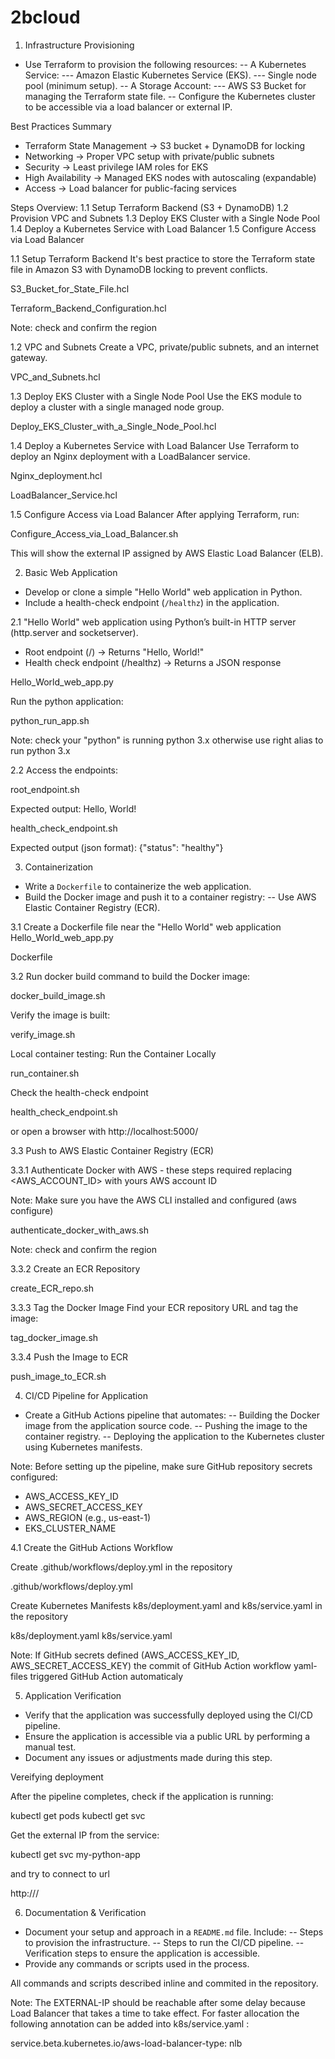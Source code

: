 # 2bcloud

1. Infrastructure Provisioning
- Use Terraform to provision the following resources:
-- A Kubernetes Service:
--- Amazon Elastic Kubernetes Service (EKS).
--- Single node pool (minimum setup).
-- A Storage Account:
--- AWS S3 Bucket for managing the Terraform state file.
-- Configure the Kubernetes cluster to be accessible via a load balancer or external IP.

Best Practices Summary
* Terraform State Management → S3 bucket + DynamoDB for locking
* Networking → Proper VPC setup with private/public subnets
* Security → Least privilege IAM roles for EKS
* High Availability → Managed EKS nodes with autoscaling (expandable)
* Access → Load balancer for public-facing services

Steps Overview:
1.1 Setup Terraform Backend (S3 + DynamoDB)
1.2 Provision VPC and Subnets
1.3 Deploy EKS Cluster with a Single Node Pool
1.4 Deploy a Kubernetes Service with Load Balancer
1.5 Configure Access via Load Balancer

1.1 Setup Terraform Backend
It's best practice to store the Terraform state file in Amazon S3 with DynamoDB locking to prevent conflicts.

S3_Bucket_for_State_File.hcl

Terraform_Backend_Configuration.hcl

Note: check and confirm the region

1.2 VPC and Subnets
Create a VPC, private/public subnets, and an internet gateway.

VPC_and_Subnets.hcl

1.3 Deploy EKS Cluster with a Single Node Pool
Use the EKS module to deploy a cluster with a single managed node group.

Deploy_EKS_Cluster_with_a_Single_Node_Pool.hcl

1.4 Deploy a Kubernetes Service with Load Balancer
Use Terraform to deploy an Nginx deployment with a LoadBalancer service.

Nginx_deployment.hcl

LoadBalancer_Service.hcl

1.5 Configure Access via Load Balancer
After applying Terraform, run:

Configure_Access_via_Load_Balancer.sh

This will show the external IP assigned by AWS Elastic Load Balancer (ELB).


2. Basic Web Application
- Develop or clone a simple "Hello World" web application in Python.
- Include a health-check endpoint (`/healthz`) in the application.

2.1 "Hello World" web application using Python’s built-in HTTP server (http.server and socketserver).
* Root endpoint (/) → Returns "Hello, World!"
* Health check endpoint (/healthz) → Returns a JSON response

Hello_World_web_app.py

Run the python application:

python_run_app.sh

Note: check your "python" is running python 3.x otherwise use right alias to run python 3.x

2.2 Access the endpoints:

root_endpoint.sh

Expected output: Hello, World!

health_check_endpoint.sh

Expected output (json format): {"status": "healthy"}


3. Containerization
- Write a `Dockerfile` to containerize the web application.
- Build the Docker image and push it to a container registry:
-- Use AWS Elastic Container Registry (ECR).

3.1 Create a Dockerfile file near the "Hello World" web application Hello_World_web_app.py

Dockerfile

3.2 Run docker build command to build the Docker image:

docker_build_image.sh

Verify the image is built:

verify_image.sh

Local container testing:
Run the Container Locally

run_container.sh

Check the health-check endpoint

health_check_endpoint.sh

or open a browser with http://localhost:5000/

3.3  Push to AWS Elastic Container Registry (ECR)

3.3.1 Authenticate Docker with AWS - these steps required replacing <AWS_ACCOUNT_ID> with yours AWS account ID

Note: Make sure you have the AWS CLI installed and configured (aws configure)

authenticate_docker_with_aws.sh

Note: check and confirm the region

3.3.2 Create an ECR Repository

create_ECR_repo.sh

3.3.3 Tag the Docker Image
Find your ECR repository URL and tag the image:

tag_docker_image.sh

3.3.4 Push the Image to ECR

push_image_to_ECR.sh


4. CI/CD Pipeline for Application
- Create a GitHub Actions pipeline that automates:
-- Building the Docker image from the application source code.
-- Pushing the image to the container registry.
-- Deploying the application to the Kubernetes cluster using Kubernetes manifests.

Note: Before setting up the pipeline, make sure GitHub repository secrets configured:
* AWS_ACCESS_KEY_ID
* AWS_SECRET_ACCESS_KEY
* AWS_REGION (e.g., us-east-1)
* EKS_CLUSTER_NAME

4.1 Create the GitHub Actions Workflow

Create .github/workflows/deploy.yml in the repository

.github/workflows/deploy.yml

Create Kubernetes Manifests k8s/deployment.yaml and k8s/service.yaml in the repository

k8s/deployment.yaml
k8s/service.yaml

Note: If GitHub secrets defined (AWS_ACCESS_KEY_ID, AWS_SECRET_ACCESS_KEY) the commit of GitHub Action workflow yaml-files triggered GitHub Action automaticaly


5. Application Verification
- Verify that the application was successfully deployed using the CI/CD pipeline.
- Ensure the application is accessible via a public URL by performing a manual test.
- Document any issues or adjustments made during this step.

Vereifying deployment

After the pipeline completes, check if the application is running:

kubectl get pods
kubectl get svc

Get the external IP from the service:

kubectl get svc my-python-app

and try to connect to url

http://<EXTERNAL-IP>/


6. Documentation & Verification
- Document your setup and approach in a `README.md` file. Include:
-- Steps to provision the infrastructure.
-- Steps to run the CI/CD pipeline.
-- Verification steps to ensure the application is accessible.
- Provide any commands or scripts used in the process.

All commands and scripts described inline and commited in the repository.

Note: 
The EXTERNAL-IP should be reachable after some delay because Load Balancer that takes a time to take effect.
For faster allocation the following annotation can be added into k8s/service.yaml : 

service.beta.kubernetes.io/aws-load-balancer-type: nlb
